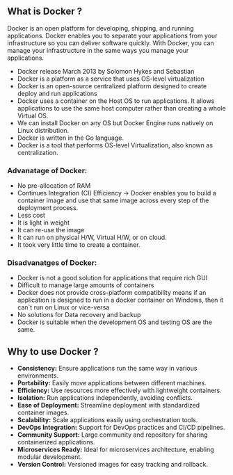 ## What is Docker ?

Docker is an open platform for developing, shipping, and running applications. Docker enables you to
separate your applications from your infrastructure so you can deliver software quickly. With Docker,
you can manage your infrastructure in the same ways you manage your applications.

- Docker release March 2013 by Solomon Hykes and Sebastian
- Docker is a platform as a service that uses OS-level virtualization
- Docker is an open-source centralized platform designed to create deploy and run applications
- Docker uses a container on the Host OS to run applications. It allows applications to use the same host computer rather than creating a whole Virtual OS.
- We can install Docker on any OS but Docker Engine runs natively on Linux distribution.
- Docker is written in the Go language.
- Docker is a tool that performs OS-level Virtualization, also known as centralization.

### Advanatage of Docker:

- No pre-allocation of RAM
- Continues Integration (CI) Efficiency -> Docker enables you to build a container image and
  use that same image across every step of the deployment process.
- Less cost
- It is light in weight
- It can re-use the image
- It can run on physical H/W, Virtual H/W, or on cloud.
- It took very little time to create a container.

### Disadvanatges of Docker:

- Docker is not a good solution for applications that require rich GUI
- Difficult to manage large amounts of containers
- Docker does not provide cross-platform compatibility means if an application is designed to
  run in a docker container on Windows, then it can`t run on Linux or vice-versa
- No solutions for Data recovery and backup
- Docker is suitable when the development OS and testing OS are the same.

## Why to use Docker ?

- **Consistency:** Ensure applications run the same way in various environments.
- **Portability:** Easily move applications between different machines.
- **Efficiency:** Use resources more effectively with lightweight containers.
- **Isolation:** Run applications independently, avoiding conflicts.
- **Ease of Deployment:** Streamline deployment with standardized container images.
- **Scalability:** Scale applications easily using orchestration tools.
- **DevOps Integration:** Support for DevOps practices and CI/CD pipelines.
- **Community Support:** Large community and repository for sharing containerized
  applications.
- **Microservices Ready:** Ideal for microservices architecture, enabling modular
  development.
- **Version Control:** Versioned images for easy tracking and rollback.
